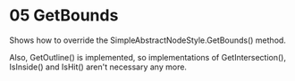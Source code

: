 # 05 GetBounds

Shows how to override the SimpleAbstractNodeStyle<TVisual>.GetBounds() method.
  

Also, GetOutline() is implemented, so implementations of GetIntersection(), IsInside()
and IsHit() aren't necessary any more.

